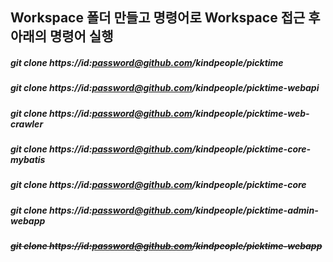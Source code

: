 ## Workspace 폴더 만들고 명령어로 Workspace 접근 후 아래의 명령어 실행

##### git clone https://id:password@github.com/kindpeople/picktime
##### git clone https://id:password@github.com/kindpeople/picktime-webapi
##### git clone https://id:password@github.com/kindpeople/picktime-web-crawler
##### git clone https://id:password@github.com/kindpeople/picktime-core-mybatis
##### git clone https://id:password@github.com/kindpeople/picktime-core
##### git clone https://id:password@github.com/kindpeople/picktime-admin-webapp
##### ~~git clone https://id:password@github.com/kindpeople/picktime-webapp~~
